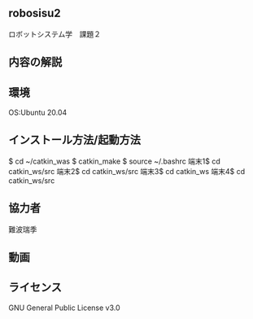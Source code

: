 ## robosisu2
ロボットシステム学　課題２

## 内容の解説


## 環境
OS:Ubuntu 20.04

## インストール方法/起動方法
$ cd ~/catkin_was
$ catkin_make
$ source ~/.bashrc
端末1$ cd catkin_ws/src
端末2$ cd catkin_ws/src
端末3$ cd catkin_ws
端末4$ cd catkin_ws/src

## 協力者
難波瑞季

## 動画

## ライセンス
GNU General Public License v3.0


